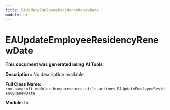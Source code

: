 ```yaml
---
title: EAUpdateEmployeeResidencyRenewDate
module: hr
---
```



<div class='entity-flows'>

# EAUpdateEmployeeResidencyRenewDate

**This document was generated using AI Tools**

**Description:** No description available

**Full Class Name:** `com.namasoft.modules.humanresource.utils.actions.EAUpdateEmployeeResidencyRenewDate`

**Module:** hr


</div>

